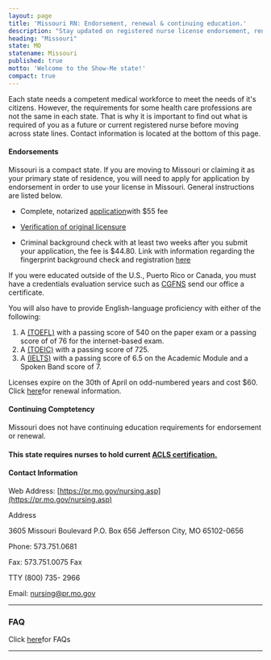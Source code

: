 ```yaml
---
layout: page
title: 'Missouri RN: Endorsement, renewal & continuing education.'
description: "Stay updated on registered nurse license endorsement, renewal, and continuing education in Missouri. Ensure the longevity of your nursing profession.\r"
heading: "Missouri"
state: MO
statename: Missouri
published: true
motto: 'Welcome to the Show-Me state!'
compact: true
---
```


Each state needs a competent medical workforce to meet the needs of it's
citizens. However, the requirements for some health care professions are
not the same in each state. That is why it is important to find out what
is required of you as a future or current registered nurse before moving
across state lines. Contact information is located at the bottom of this
page.

#### Endorsements

Missouri is a compact state. If you are moving to Missouri or claiming
it as your primary state of residence, you will need to apply for
application by endorsement in order to use your license in Missouri.
General instructions are listed below.

-   Complete, notarized
    [application](https://pr.mo.gov/boards/nursing/375-0239.pdf)with
    \$55 fee

-   [Verification of original licensure](https://www.nursys.com/)

-   Criminal background check with at least two weeks after you submit
    your application, the fee is \$44.80. Link with information
    regarding the fingerprint background check and registration
    [here](https://pr.mo.gov/nursing-fingerprints.asp)

If you were educated outside of the U.S., Puerto Rico or Canada, you
must have a credentials evaluation service such as
[CGFNS](https://www.cgfns.org/) send our office a certificate.

You will also have to provide English-language proficiency with either
of the following:

1.  A [(TOEFL)](https://www.ets.org/toefl.html) with a passing score of 540
    on the paper exam or a passing score of of 76 for the internet-based
    exam.
2.  A [(TOEIC)](https://www.ets.org/toeic.html) with a passing score of 725.
3.  A [(IELTS)](https://www.ielts.org/) with a passing score of 6.5 on
    the Academic Module and a Spoken Band score of 7.

Licenses expire on the 30th of April on odd-numbered years and cost
\$60. Click [here](https://pr.mo.gov/nursing-renewal.asp)for renewal
information.

#### Continuing Comptetency

Missouri does not have continuing education requirements for endorsement
or renewal.

#### This state requires nurses to hold current [ACLS certification.](https://www.acls.net/missouri-acls-pals-bls)

#### Contact Information

Web Address:
[https://pr.mo.gov/nursing.asp](https://pr.mo.gov/nursing.asp)

Address

3605 Missouri Boulevard
P.O. Box 656
Jefferson City, MO 65102-0656

Phone: 573.751.0681

Fax: 573.751.0075 Fax

TTY (800) 735- 2966

Email:
[nursing@pr.mo.gov](mailto:nursing@pr.mo.gov?subject=License%20renewals%20and%20endorsements&body=Hi%2C%0A%0AI%20was%20on%20the%20ACLS%20Training%20Center%20website%20RNMobility.com%20and%20read%20that%20I%20can%20send%20my%20questions%20about%20renewals%20and%20endorsements%20in%20Missouri%20here.)

* * * * *

### FAQ

Click [here](https://pr.mo.gov/nursing-faq.asp)for FAQs

* * * * *
